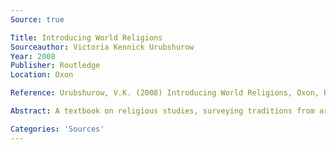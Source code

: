 ```yaml
---
Source: true

Title: Introducing World Religions
Sourceauthor: Victoria Kennick Urubshurow
Year: 2008
Publisher: Routledge
Location: Oxon

Reference: Urubshurow, V.K. (2008) Introducing World Religions, Oxon, Routledge.

Abstract: A textbook on religious studies, surveying traditions from around the world.

Categories: 'Sources'
---
```

